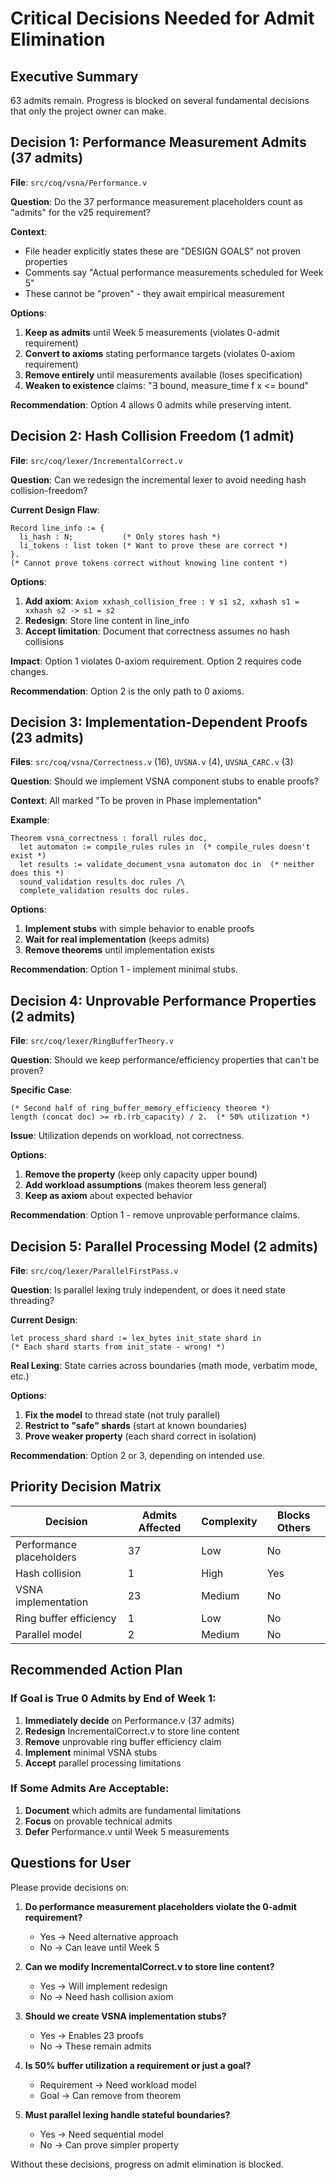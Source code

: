 # Critical Decisions Needed for Admit Elimination

## Executive Summary
63 admits remain. Progress is blocked on several fundamental decisions that only the project owner can make.

## Decision 1: Performance Measurement Admits (37 admits)
**File**: `src/coq/vsna/Performance.v`

**Question**: Do the 37 performance measurement placeholders count as "admits" for the v25 requirement?

**Context**: 
- File header explicitly states these are "DESIGN GOALS" not proven properties
- Comments say "Actual performance measurements scheduled for Week 5"
- These cannot be "proven" - they await empirical measurement

**Options**:
1. **Keep as admits** until Week 5 measurements (violates 0-admit requirement)
2. **Convert to axioms** stating performance targets (violates 0-axiom requirement)  
3. **Remove entirely** until measurements available (loses specification)
4. **Weaken to existence** claims: "∃ bound, measure_time f x <= bound"

**Recommendation**: Option 4 allows 0 admits while preserving intent.

## Decision 2: Hash Collision Freedom (1 admit)
**File**: `src/coq/lexer/IncrementalCorrect.v`

**Question**: Can we redesign the incremental lexer to avoid needing hash collision-freedom?

**Current Design Flaw**:
```coq
Record line_info := {
  li_hash : N;           (* Only stores hash *)
  li_tokens : list token (* Want to prove these are correct *)
}.
(* Cannot prove tokens correct without knowing line content *)
```

**Options**:
1. **Add axiom**: `Axiom xxhash_collision_free : ∀ s1 s2, xxhash s1 = xxhash s2 -> s1 = s2`
2. **Redesign**: Store line content in line_info
3. **Accept limitation**: Document that correctness assumes no hash collisions

**Impact**: Option 1 violates 0-axiom requirement. Option 2 requires code changes.

**Recommendation**: Option 2 is the only path to 0 axioms.

## Decision 3: Implementation-Dependent Proofs (23 admits)
**Files**: `src/coq/vsna/Correctness.v` (16), `UVSNA.v` (4), `UVSNA_CARC.v` (3)

**Question**: Should we implement VSNA component stubs to enable proofs?

**Context**: All marked "To be proven in Phase implementation"

**Example**:
```coq
Theorem vsna_correctness : forall rules doc,
  let automaton := compile_rules rules in  (* compile_rules doesn't exist *)
  let results := validate_document_vsna automaton doc in  (* neither does this *)
  sound_validation results doc rules /\ 
  complete_validation results doc rules.
```

**Options**:
1. **Implement stubs** with simple behavior to enable proofs
2. **Wait for real implementation** (keeps admits)
3. **Remove theorems** until implementation exists

**Recommendation**: Option 1 - implement minimal stubs.

## Decision 4: Unprovable Performance Properties (2 admits)
**File**: `src/coq/lexer/RingBufferTheory.v`

**Question**: Should we keep performance/efficiency properties that can't be proven?

**Specific Case**:
```coq
(* Second half of ring_buffer_memory_efficiency theorem *)
length (concat doc) >= rb.(rb_capacity) / 2.  (* 50% utilization *)
```

**Issue**: Utilization depends on workload, not correctness.

**Options**:
1. **Remove the property** (keep only capacity upper bound)
2. **Add workload assumptions** (makes theorem less general)
3. **Keep as axiom** about expected behavior

**Recommendation**: Option 1 - remove unprovable performance claims.

## Decision 5: Parallel Processing Model (2 admits)
**File**: `src/coq/lexer/ParallelFirstPass.v`

**Question**: Is parallel lexing truly independent, or does it need state threading?

**Current Design**:
```coq
let process_shard shard := lex_bytes init_state shard in
(* Each shard starts from init_state - wrong! *)
```

**Real Lexing**: State carries across boundaries (math mode, verbatim mode, etc.)

**Options**:
1. **Fix the model** to thread state (not truly parallel)
2. **Restrict to "safe" shards** (start at known boundaries)
3. **Prove weaker property** (each shard correct in isolation)

**Recommendation**: Option 2 or 3, depending on intended use.

## Priority Decision Matrix

| Decision | Admits Affected | Complexity | Blocks Others |
|----------|----------------|------------|---------------|
| Performance placeholders | 37 | Low | No |
| Hash collision | 1 | High | Yes |
| VSNA implementation | 23 | Medium | No |
| Ring buffer efficiency | 1 | Low | No |
| Parallel model | 2 | Medium | No |

## Recommended Action Plan

### If Goal is True 0 Admits by End of Week 1:
1. **Immediately decide** on Performance.v (37 admits)
2. **Redesign** IncrementalCorrect.v to store line content
3. **Remove** unprovable ring buffer efficiency claim
4. **Implement** minimal VSNA stubs
5. **Accept** parallel processing limitations

### If Some Admits Are Acceptable:
1. **Document** which admits are fundamental limitations
2. **Focus** on provable technical admits
3. **Defer** Performance.v until Week 5 measurements

## Questions for User

Please provide decisions on:

1. **Do performance measurement placeholders violate the 0-admit requirement?**
   - Yes → Need alternative approach
   - No → Can leave until Week 5

2. **Can we modify IncrementalCorrect.v to store line content?**
   - Yes → Will implement redesign
   - No → Need hash collision axiom

3. **Should we create VSNA implementation stubs?**
   - Yes → Enables 23 proofs
   - No → These remain admits

4. **Is 50% buffer utilization a requirement or just a goal?**
   - Requirement → Need workload model
   - Goal → Can remove from theorem

5. **Must parallel lexing handle stateful boundaries?**
   - Yes → Need sequential model
   - No → Can prove simpler property

Without these decisions, progress on admit elimination is blocked.